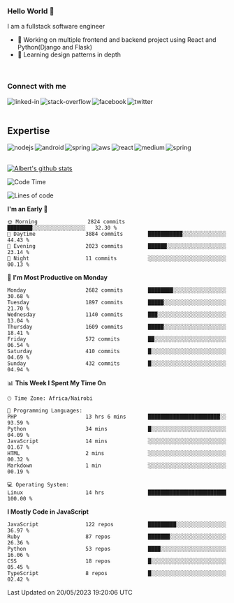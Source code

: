

### Hello World 👋
I am a fullstack software engineer
- 🔭 Working on multiple frontend and backend project using React and Python(Django and Flask)
- 🌱 Learning design patterns in depth

<br>

### Connect with me

[<img align="left" alt="linked-in" src="https://img.shields.io/badge/linkedin-%230077B5.svg?&style=for-the-badge&logo=linkedin&logoColor=white" />](https://www.linkedin.com/in/albert-byrone/)

<!-- [<img align="left" alt="medium" src="https://img.shields.io/badge/medium-%2312100E.svg?&style=for-the-badge&logo=medium&logoColor=white" />](https://56faisal.medium.com/) -->

[<img align="left" alt="stack-overflow" src="https://img.shields.io/badge/stack%20overflow-FE7A16?logo=stack-overflow&logoColor=white&style=for-the-badge" />](https://stackoverflow.com/users/11916317/albert-byrone)

[<img align="left" alt="facebook" src="https://img.shields.io/badge/facebook-%231877F2.svg?&style=for-the-badge&logo=facebook&logoColor=white" />](https://web.facebook.com/albert.byrone.1/)

[<img align="left" alt="twitter" src="https://img.shields.io/badge/twitter-%231DA1F2.svg?&style=for-the-badge&logo=twitter&logoColor=white" />](https://twitter.com/byrone_albert)

<br>

<br>

## Expertise
<img align="left" alt="nodejs" src="https://img.shields.io/badge/python%20-%2343853D.svg?&style=for-the-badge&logo=node.js&logoColor=white" />
<img align="left" alt="android" src="https://img.shields.io/badge/Flask-3DDC84?logo=android&logoColor=white&style=for-the-badge" />
<img align="left" alt="spring" src="https://img.shields.io/badge/drf%20-%236DB33F.svg?&style=for-the-badge&logo=spring&logoColor=white" />
<img align="left" alt="aws" src="https://img.shields.io/badge/django%20AWS-%23232F3E?logo=amazon-aws&logoColor=white&style=for-the-badge" />
<img align="left" alt="react" src="https://img.shields.io/badge/react%20-%2320232a.svg?&style=for-the-badge&logo=react&logoColor=%2361DAFB" />
<img align="left" alt="medium" src="https://img.shields.io/badge/Angular-%23316192.svg?&style=for-the-badge&logo=postgresql&logoColor=white" />
<img align="left" alt="spring" src="https://img.shields.io/badge/Javascript%20-%236DB33F.svg?&style=for-the-badge&logo=spring&logoColor=white" />
<br>
<br>


[![Albert's github stats](https://github-readme-stats.vercel.app/api?username=Albert-Byrone&count_private=true&show_icons=true&theme=radical&hide_rank=false)](https://github.com/anuraghazra/github-readme-stats)

<!-- [![Top Langs](https://github-readme-stats.vercel.app/api/top-langs/?username=Albert-Byrone&layout=compact)](https://github.com/anuraghazra/github-readme-stats) -->

<!--
**Albert-Byrone/Albert-Byrone** is a ✨ _special_ ✨ repository because its `README.md` (this file) appears on your GitHub profile.

Here are some ideas to get you started:

- 🔭 I’m currently working on ...
- 🌱 I’m currently learning ...
- 👯 I’m looking to collaborate on ...
- 🤔 I’m looking for help with ...
- 💬 Ask me about ...
- 📫 How to reach me: ...
- 😄 Pronouns: ...
- ⚡ Fun fact: ...
-->


<!--START_SECTION:waka-->
![Code Time](http://img.shields.io/badge/Code%20Time-547%20hrs%2021%20mins-blue)

![Lines of code](https://img.shields.io/badge/From%20Hello%20World%20I%27ve%20Written-62.5%20million%20lines%20of%20code-blue)

**I'm an Early 🐤** 

```text
🌞 Morning                2824 commits        ████████░░░░░░░░░░░░░░░░░   32.30 % 
🌆 Daytime                3884 commits        ███████████░░░░░░░░░░░░░░   44.43 % 
🌃 Evening                2023 commits        ██████░░░░░░░░░░░░░░░░░░░   23.14 % 
🌙 Night                  11 commits          ░░░░░░░░░░░░░░░░░░░░░░░░░   00.13 % 
```
📅 **I'm Most Productive on Monday** 

```text
Monday                   2682 commits        ████████░░░░░░░░░░░░░░░░░   30.68 % 
Tuesday                  1897 commits        █████░░░░░░░░░░░░░░░░░░░░   21.70 % 
Wednesday                1140 commits        ███░░░░░░░░░░░░░░░░░░░░░░   13.04 % 
Thursday                 1609 commits        █████░░░░░░░░░░░░░░░░░░░░   18.41 % 
Friday                   572 commits         ██░░░░░░░░░░░░░░░░░░░░░░░   06.54 % 
Saturday                 410 commits         █░░░░░░░░░░░░░░░░░░░░░░░░   04.69 % 
Sunday                   432 commits         █░░░░░░░░░░░░░░░░░░░░░░░░   04.94 % 
```


📊 **This Week I Spent My Time On** 

```text
🕑︎ Time Zone: Africa/Nairobi

💬 Programming Languages: 
PHP                      13 hrs 6 mins       ███████████████████████░░   93.59 % 
Python                   34 mins             █░░░░░░░░░░░░░░░░░░░░░░░░   04.09 % 
JavaScript               14 mins             ░░░░░░░░░░░░░░░░░░░░░░░░░   01.67 % 
HTML                     2 mins              ░░░░░░░░░░░░░░░░░░░░░░░░░   00.32 % 
Markdown                 1 min               ░░░░░░░░░░░░░░░░░░░░░░░░░   00.19 % 

💻 Operating System: 
Linux                    14 hrs              █████████████████████████   100.00 % 
```

**I Mostly Code in JavaScript** 

```text
JavaScript               122 repos           █████████░░░░░░░░░░░░░░░░   36.97 % 
Ruby                     87 repos            ███████░░░░░░░░░░░░░░░░░░   26.36 % 
Python                   53 repos            ████░░░░░░░░░░░░░░░░░░░░░   16.06 % 
CSS                      18 repos            █░░░░░░░░░░░░░░░░░░░░░░░░   05.45 % 
TypeScript               8 repos             █░░░░░░░░░░░░░░░░░░░░░░░░   02.42 % 
```




 Last Updated on 20/05/2023 19:20:06 UTC
<!--END_SECTION:waka-->
